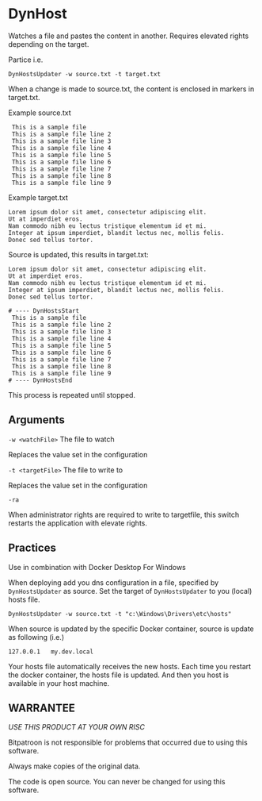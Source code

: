 ﻿# DynHost

Watches a file and pastes the content in another. 
Requires elevated rights depending on the target. 

Partice i.e.

`DynHostsUpdater -w source.txt -t target.txt`

When a change is made to source.txt, the content is enclosed in markers in target.txt. 

Example source.txt 

```
 This is a sample file
 This is a sample file line 2
 This is a sample file line 3
 This is a sample file line 4
 This is a sample file line 5
 This is a sample file line 6
 This is a sample file line 7
 This is a sample file line 8
 This is a sample file line 9
```

Example target.txt

```
Lorem ipsum dolor sit amet, consectetur adipiscing elit. 
Ut at imperdiet eros. 
Nam commodo nibh eu lectus tristique elementum id et mi. 
Integer at ipsum imperdiet, blandit lectus nec, mollis felis. 
Donec sed tellus tortor. 
```

Source is updated, this results in target.txt:

```
Lorem ipsum dolor sit amet, consectetur adipiscing elit. 
Ut at imperdiet eros. 
Nam commodo nibh eu lectus tristique elementum id et mi. 
Integer at ipsum imperdiet, blandit lectus nec, mollis felis. 
Donec sed tellus tortor. 

# ---- DynHostsStart
 This is a sample file
 This is a sample file line 2
 This is a sample file line 3
 This is a sample file line 4
 This is a sample file line 5
 This is a sample file line 6
 This is a sample file line 7
 This is a sample file line 8
 This is a sample file line 9
# ---- DynHostsEnd
```

This process is repeated until stopped.

## Arguments

`-w <watchFile>` The file to watch

Replaces the value set in the configuration

`-t <targetFile>` The file to write to

Replaces the value set in the configuration

`-ra`

When administrator rights are required to write to targetfile, this switch restarts the application with elevate rights.

## Practices

Use in combination with Docker Desktop For Windows

When deploying add you dns configuration in a file, specified by `DynHostsUpdater` as source.
Set the target of `DynHostsUpdater` to you (local) hosts file. 

`DynHostsUpdater -w source.txt -t "c:\Windows\Drivers\etc\hosts"`

When source is updated by the specific Docker container, source is update as following (i.e.) 

``` 
127.0.0.1   my.dev.local
```

Your hosts file automatically receives the new hosts. 
Each time you restart the docker container, the hosts file is updated.
And then you host is available in your host machine.

## WARRANTEE

*USE THIS PRODUCT AT YOUR OWN RISC*

Bitpatroon is not responsible for problems that occurred due to using this software. 

Always make copies of the original data. 

The code is open source. You can never be changed for using this software.